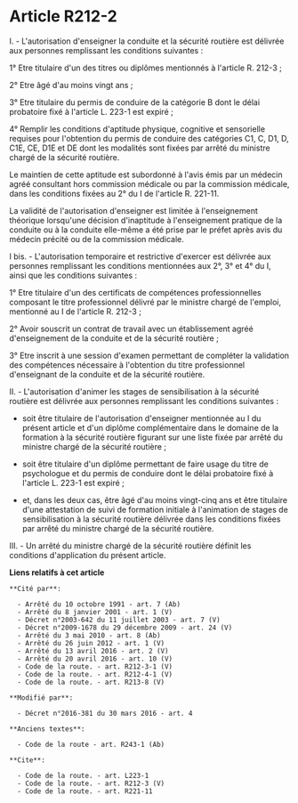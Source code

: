 # Article R212-2

I. - L'autorisation d'enseigner la conduite et la sécurité routière est délivrée aux personnes remplissant les conditions
suivantes : 

1° Etre titulaire d'un des titres ou diplômes mentionnés à l'article R. 212-3 ; 

2° Etre âgé d'au moins vingt ans ; 

3° Etre titulaire du permis de conduire de la catégorie B dont le délai probatoire fixé à l'article L. 223-1 est expiré ; 

4° Remplir les conditions d'aptitude physique, cognitive et sensorielle requises pour l'obtention du permis de conduire des
catégories C1, C, D1, D, C1E, CE, D1E et DE dont les modalités sont fixées par arrêté du ministre chargé de la sécurité
routière. 

Le maintien de cette aptitude est subordonné à l'avis émis par un médecin agréé consultant hors commission médicale ou par la
commission médicale, dans les conditions fixées au 2° du I de l'article R. 221-11. 

La validité de l'autorisation d'enseigner est limitée à l'enseignement théorique lorsqu'une décision d'inaptitude à
l'enseignement pratique de la conduite ou à la conduite elle-même a été prise par le préfet après avis du médecin précité ou
de la commission médicale. 

I bis. - L'autorisation temporaire et restrictive d'exercer est délivrée aux personnes remplissant les conditions mentionnées
aux 2°, 3° et 4° du I, ainsi que les conditions suivantes : 

1° Etre titulaire d'un des certificats de compétences professionnelles composant le titre professionnel délivré par le
ministre chargé de l'emploi, mentionné au I de l'article R. 212-3 ; 

2° Avoir souscrit un contrat de travail avec un établissement agréé d'enseignement de la conduite et de la sécurité
routière ; 

3° Etre inscrit à une session d'examen permettant de compléter la validation des compétences nécessaire à l'obtention du
titre professionnel d'enseignant de la conduite et de la sécurité routière.

II. - L'autorisation d'animer les stages de sensibilisation à la sécurité routière est délivrée aux personnes remplissant les
conditions suivantes : 

- soit être titulaire de l'autorisation d'enseigner mentionnée au I du présent article et d'un diplôme complémentaire dans le
domaine de la formation à la sécurité routière figurant sur une liste fixée par arrêté du ministre chargé de la sécurité
routière ;

- soit être titulaire d'un diplôme permettant de faire usage du titre de psychologue et du permis de conduire dont le délai
probatoire fixé à l'article L. 223-1 est expiré ;

- et, dans les deux cas, être âgé d'au moins vingt-cinq ans et être titulaire d'une attestation de suivi de formation
initiale à l'animation de stages de sensibilisation à la sécurité routière délivrée dans les conditions fixées par arrêté du
ministre chargé de la sécurité routière. 

III. - Un arrêté du ministre chargé de la sécurité routière définit les conditions d'application du présent article.

**Liens relatifs à cet article**

	**Cité par**:

	  - Arrêté du 10 octobre 1991 - art. 7 (Ab)
	  - Arrêté du 8 janvier 2001 - art. 1 (V)
	  - Décret n°2003-642 du 11 juillet 2003 - art. 7 (V)
	  - Décret n°2009-1678 du 29 décembre 2009 - art. 24 (V)
	  - Arrêté du 3 mai 2010 - art. 8 (Ab)
	  - Arrêté du 26 juin 2012 - art. 1 (V)
	  - Arrêté du 13 avril 2016 - art. 2 (V)
	  - Arrêté du 20 avril 2016 - art. 10 (V)
	  - Code de la route. - art. R212-3-1 (V)
	  - Code de la route. - art. R212-4-1 (V)
	  - Code de la route. - art. R213-8 (V)

	**Modifié par**:

	  - Décret n°2016-381 du 30 mars 2016 - art. 4

	**Anciens textes**:

	  - Code de la route - art. R243-1 (Ab)

	**Cite**:

	  - Code de la route. - art. L223-1
	  - Code de la route. - art. R212-3 (V)
	  - Code de la route. - art. R221-11
